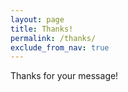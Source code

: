```yaml
---
layout: page
title: Thanks!
permalink: /thanks/
exclude_from_nav: true
---
```


Thanks for your message!